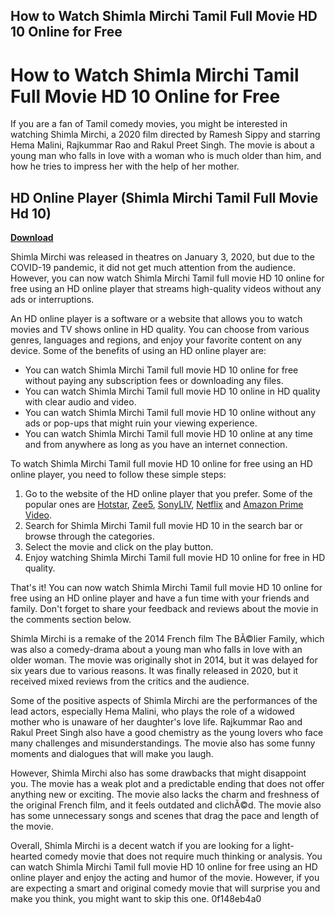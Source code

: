 ## How to Watch Shimla Mirchi Tamil Full Movie HD 10 Online for Free

  
# How to Watch Shimla Mirchi Tamil Full Movie HD 10 Online for Free
 
If you are a fan of Tamil comedy movies, you might be interested in watching Shimla Mirchi, a 2020 film directed by Ramesh Sippy and starring Hema Malini, Rajkummar Rao and Rakul Preet Singh. The movie is about a young man who falls in love with a woman who is much older than him, and how he tries to impress her with the help of her mother.
 
## HD Online Player (Shimla Mirchi Tamil Full Movie Hd 10)


[**Download**](https://www.google.com/url?q=https%3A%2F%2Fshoxet.com%2F2tKJE3&sa=D&sntz=1&usg=AOvVaw33i5VfFT6LWJK34gc1Oz5w)

 
Shimla Mirchi was released in theatres on January 3, 2020, but due to the COVID-19 pandemic, it did not get much attention from the audience. However, you can now watch Shimla Mirchi Tamil full movie HD 10 online for free using an HD online player that streams high-quality videos without any ads or interruptions.
 
An HD online player is a software or a website that allows you to watch movies and TV shows online in HD quality. You can choose from various genres, languages and regions, and enjoy your favorite content on any device. Some of the benefits of using an HD online player are:
 
- You can watch Shimla Mirchi Tamil full movie HD 10 online for free without paying any subscription fees or downloading any files.
- You can watch Shimla Mirchi Tamil full movie HD 10 online in HD quality with clear audio and video.
- You can watch Shimla Mirchi Tamil full movie HD 10 online without any ads or pop-ups that might ruin your viewing experience.
- You can watch Shimla Mirchi Tamil full movie HD 10 online at any time and from anywhere as long as you have an internet connection.

To watch Shimla Mirchi Tamil full movie HD 10 online for free using an HD online player, you need to follow these simple steps:

1. Go to the website of the HD online player that you prefer. Some of the popular ones are [Hotstar](https://www.hotstar.com/), [Zee5](https://www.zee5.com/), [SonyLIV](https://www.sonyliv.com/), [Netflix](https://www.netflix.com/) and [Amazon Prime Video](https://www.amazon.com/Prime-Video/b?ie=UTF8&node=2676882011).
2. Search for Shimla Mirchi Tamil full movie HD 10 in the search bar or browse through the categories.
3. Select the movie and click on the play button.
4. Enjoy watching Shimla Mirchi Tamil full movie HD 10 online for free in HD quality.

That's it! You can now watch Shimla Mirchi Tamil full movie HD 10 online for free using an HD online player and have a fun time with your friends and family. Don't forget to share your feedback and reviews about the movie in the comments section below.
  
Shimla Mirchi is a remake of the 2014 French film The BÃ©lier Family, which was also a comedy-drama about a young man who falls in love with an older woman. The movie was originally shot in 2014, but it was delayed for six years due to various reasons. It was finally released in 2020, but it received mixed reviews from the critics and the audience.
 
Some of the positive aspects of Shimla Mirchi are the performances of the lead actors, especially Hema Malini, who plays the role of a widowed mother who is unaware of her daughter's love life. Rajkummar Rao and Rakul Preet Singh also have a good chemistry as the young lovers who face many challenges and misunderstandings. The movie also has some funny moments and dialogues that will make you laugh.
 
However, Shimla Mirchi also has some drawbacks that might disappoint you. The movie has a weak plot and a predictable ending that does not offer anything new or exciting. The movie also lacks the charm and freshness of the original French film, and it feels outdated and clichÃ©d. The movie also has some unnecessary songs and scenes that drag the pace and length of the movie.
 
Overall, Shimla Mirchi is a decent watch if you are looking for a light-hearted comedy movie that does not require much thinking or analysis. You can watch Shimla Mirchi Tamil full movie HD 10 online for free using an HD online player and enjoy the acting and humor of the movie. However, if you are expecting a smart and original comedy movie that will surprise you and make you think, you might want to skip this one.
 0f148eb4a0

